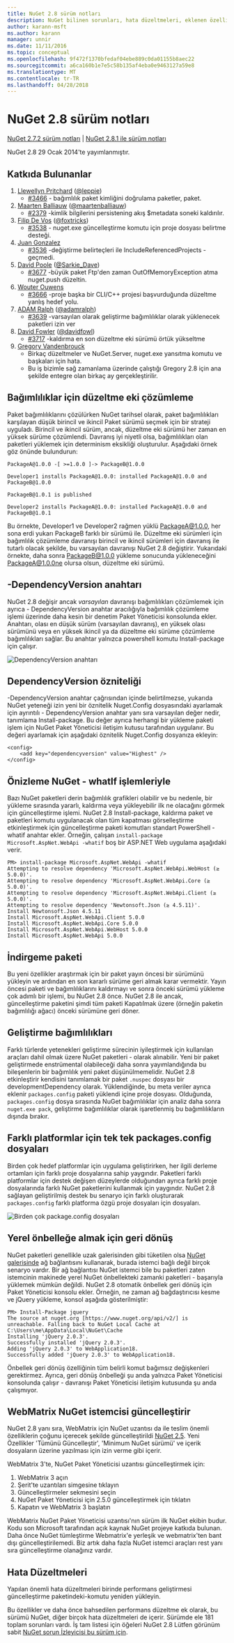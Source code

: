 ```yaml
---
title: NuGet 2.8 sürüm notları
description: NuGet bilinen sorunları, hata düzeltmeleri, eklenen özellikleri ve dcr dahil olmak üzere 2.8 için sürüm notları.
author: karann-msft
ms.author: karann
manager: unnir
ms.date: 11/11/2016
ms.topic: conceptual
ms.openlocfilehash: 9f472f1370bfedaf04ebe889c0da01155b8aec22
ms.sourcegitcommit: a6ca160b1e7e5c58b135af4eba0e9463127a59e8
ms.translationtype: MT
ms.contentlocale: tr-TR
ms.lasthandoff: 04/28/2018
---
```

# <a name="nuget-28-release-notes"></a>NuGet 2.8 sürüm notları

[NuGet 2.7.2 sürüm notları](../release-notes/nuget-2.7.2.md) | [NuGet 2.8.1 ile sürüm notları](../release-notes/nuget-2.8.1.md)

NuGet 2.8 29 Ocak 2014'te yayımlanmıştır.

## <a name="acknowledgements"></a>Katkıda Bulunanlar

1. [Llewellyn Pritchard](https://www.codeplex.com/site/users/view/leppie) ([@leppie](https://twitter.com/leppie))
    - [#3466](https://nuget.codeplex.com/workitem/3466) - bağımlılık paket kimliğini doğrulama paketler, paket.
2. [Maarten Balliauw](https://www.codeplex.com/site/users/view/maartenba) ([@maartenballiauw](https://twitter.com/maartenballiauw))
    - [#2379](https://nuget.codeplex.com/workitem/2379) -kimlik bilgilerini persistening akış $metadata soneki kaldırılır.
3. [Filip De Vos](https://www.codeplex.com/site/users/view/FilipDeVos) ([@foxtricks](https://twitter.com/foxtricks))
    - [#3538](http://nuget.codeplex.com/workitem/3538) - nuget.exe güncelleştirme komutu için proje dosyası belirtme desteği.
4. [Juan Gonzalez](https://www.codeplex.com/site/users/view/jjgonzalez)
    - [#3536](http://nuget.codeplex.com/workitem/3536) -değiştirme belirteçleri ile IncludeReferencedProjects - geçmedi.
5. [David Poole](https://www.codeplex.com/site/users/view/Sarkie) ([@Sarkie_Dave](https://twitter.com/Sarkie_Dave))
    - [#3677](http://nuget.codeplex.com/workitem/3677) -büyük paket Ftp'den zaman OutOfMemoryException atma nuget.push düzeltin.
6. [Wouter Ouwens](https://www.codeplex.com/site/users/view/Despotes)
    - [#3666](http://nuget.codeplex.com/workitem/3666) -proje başka bir CLI/C++ projesi başvurduğunda düzeltme yanlış hedef yolu.
7. [ADAM Ralph](http://www.codeplex.com/site/users/view/adamralph) ([@adamralph](https://twitter.com/adamralph))
    - [#3639](https://nuget.codeplex.com/workitem/3639) -varsayılan olarak geliştirme bağımlılıklar olarak yüklenecek paketleri izin ver
8. [David Fowler](https://www.codeplex.com/site/users/view/dfowler) ([@davidfowl](https://twitter.com/davidfowl))
    - [#3717](https://nuget.codeplex.com/workitem/3717) -kaldırma en son düzeltme eki sürümü örtük yükseltme
9. [Gregory Vandenbrouck](https://www.codeplex.com/site/users/view/vdbg)
    - Birkaç düzeltmeler ve NuGet.Server, nuget.exe yansıtma komutu ve başkaları için hata.
    - Bu iş bizimle sağ zamanlama üzerinde çalıştığı Gregory 2.8 için ana şekilde entegre olan birkaç ay gerçekleştirilir.

## <a name="patch-resolution-for-dependencies"></a>Bağımlılıklar için düzeltme eki çözümleme

Paket bağımlılıklarını çözülürken NuGet tarihsel olarak, paket bağımlılıkları karşılayan düşük birincil ve ikincil Paket sürümü seçmek için bir strateji uyguladı. Birincil ve ikincil sürüm, ancak, düzeltme eki sürümü her zaman en yüksek sürüme çözümlendi. Davranış iyi niyetli olsa, bağımlılıkları olan paketleri yüklemek için determinism eksikliği oluşturulur. Aşağıdaki örnek göz önünde bulundurun:

    PackageA@1.0.0 -[ >=1.0.0 ]-> PackageB@1.0.0

    Developer1 installs PackageA@1.0.0: installed PackageA@1.0.0 and PackageB@1.0.0

    PackageB@1.0.1 is published

    Developer2 installs PackageA@1.0.0: installed PackageA@1.0.0 and PackageB@1.0.1

Bu örnekte, Developer1 ve Developer2 rağmen yüklü PackageA@1.0.0, her sona erdi yukarı PackageB farklı bir sürümü ile. Düzeltme eki sürümleri için bağımlılık çözümleme davranışı birincil ve ikincil sürümleri için davranış ile tutarlı olacak şekilde, bu varsayılan davranışı NuGet 2.8 değiştirir. Yukarıdaki örnekte, daha sonra PackageB@1.0.0 yükleme sonucunda yükleneceğini PackageA@1.0.0ne olursa olsun, düzeltme eki sürümü.

## <a name="-dependencyversion-switch"></a>-DependencyVersion anahtarı

NuGet 2.8 değişir ancak _varsayılan_ davranışı bağımlılıkları çözümlemek için ayrıca - DependencyVersion anahtar aracılığıyla bağımlılık çözümleme işlemi üzerinde daha kesin bir denetim Paket Yöneticisi konsolunda ekler. Anahtarı, olası en düşük sürüm (varsayılan davranış), en yüksek olası sürümünü veya en yüksek ikincil ya da düzeltme eki sürüme çözümleme bağımlılıkları sağlar.  Bu anahtar yalnızca powershell komutu Install-package için çalışır.

![DependencyVersion anahtarı](./media/NuGet-2.8/dependencyversion.png)

## <a name="dependencyversion-attribute"></a>DependencyVersion özniteliği

-DependencyVersion anahtar çağrısından içinde belirtilmezse, yukarıda NuGet yeteneği izin yeni bir öznitelik Nuget.Config dosyasındaki ayarlamak için ayrıntılı - DependencyVersion anahtar yanı sıra varsayılan değer nedir, tanımlama Install-package. Bu değer ayrıca herhangi bir yükleme paketi işlem için NuGet Paket Yöneticisi iletişim kutusu tarafından uygulanır. Bu değeri ayarlamak için aşağıdaki öznitelik Nuget.Config dosyanıza ekleyin:

    <config>
        <add key="dependencyversion" value="Highest" />
    </config>

## <a name="preview-nuget-operations-with--whatif"></a>Önizleme NuGet - whatIf işlemleriyle

Bazı NuGet paketleri derin bağımlılık grafikleri olabilir ve bu nedenle, bir yükleme sırasında yararlı, kaldırma veya yükleyebilir ilk ne olacağını görmek için güncelleştirme işlemi. NuGet 2.8 Install-package, kaldırma paket ve paketleri komutu uygulanacak olan tüm kapatması görselleştirme etkinleştirmek için güncelleştirme paketi komutları standart PowerShell - whatif anahtar ekler. Örneğin, çalışan `install-package Microsoft.AspNet.WebApi -whatif` boş bir ASP.NET Web uygulama aşağıdaki verir.

    PM> install-package Microsoft.AspNet.WebApi -whatif
    Attempting to resolve dependency 'Microsoft.AspNet.WebApi.WebHost (≥ 5.0.0)'.
    Attempting to resolve dependency 'Microsoft.AspNet.WebApi.Core (≥ 5.0.0)'.
    Attempting to resolve dependency 'Microsoft.AspNet.WebApi.Client (≥ 5.0.0)'.
    Attempting to resolve dependency 'Newtonsoft.Json (≥ 4.5.11)'.
    Install Newtonsoft.Json 4.5.11
    Install Microsoft.AspNet.WebApi.Client 5.0.0
    Install Microsoft.AspNet.WebApi.Core 5.0.0
    Install Microsoft.AspNet.WebApi.WebHost 5.0.0
    Install Microsoft.AspNet.WebApi 5.0.0

## <a name="downgrade-package"></a>İndirgeme paketi

Bu yeni özellikler araştırmak için bir paket yayın öncesi bir sürümünü yükleyin ve ardından en son kararlı sürüme geri almak karar vermektir. Yayın öncesi paketi ve bağımlılıklarını kaldırmayı ve sonra önceki sürümü yükleme çok adımlı bir işlemi, bu NuGet 2.8 önce. NuGet 2.8 ile ancak, güncelleştirme paketini şimdi tüm paketi Kapatılmak üzere (örneğin paketin bağımlılığı ağacı) önceki sürümüne geri döner.

## <a name="development-dependencies"></a>Geliştirme bağımlılıkları

Farklı türlerde yetenekleri geliştirme sürecinin iyileştirmek için kullanılan araçları dahil olmak üzere NuGet paketleri - olarak alınabilir. Yeni bir paket geliştirmede enstrümental olabileceği daha sonra yayımlandığında bu bileşenlerin bir bağımlılık yeni paket düşünülmemelidir. NuGet 2.8 etkinleştirir kendisini tanımlamak bir paket `.nuspec` dosyası bir developmentDependency olarak. Yüklendiğinde, bu meta veriler ayrıca eklenir `packages.config` paketi yüklendi içine proje dosyası. Olduğunda, `packages.config` dosya sırasında NuGet bağımlılıklar için analiz daha sonra `nuget.exe pack`, geliştirme bağımlılıklar olarak işaretlenmiş bu bağımlılıkların dışında bırakır.

## <a name="individual-packagesconfig-files-for-different-platforms"></a>Farklı platformlar için tek tek packages.config dosyaları

Birden çok hedef platformlar için uygulama geliştirirken, her ilgili derleme ortamları için farklı proje dosyalarına sahip yaygındır. Paketleri farklı platformlar için destek değişen düzeylerde olduğundan ayrıca farklı proje dosyalarında farklı NuGet paketlerini kullanmak için yaygındır. NuGet 2.8 sağlayan geliştirilmiş destek bu senaryo için farklı oluşturarak `packages.config` farklı platforma özgü proje dosyaları için dosyaları.

![Birden çok package.config dosyaları](./media/NuGet-2.8/multiple-packageconfigs.png)

## <a name="fallback-to-local-cache"></a>Yerel önbelleğe almak için geri dönüş

NuGet paketleri genellikle uzak galerisinden gibi tüketilen olsa [NuGet galerisinde](http://www.nuget.org/) ağ bağlantısını kullanarak, burada istemci bağlı değil birçok senaryo vardır. Bir ağ bağlantısı NuGet istemci bile bu paketleri zaten istemcinin makinede yerel NuGet önbellekteki zamanki paketleri - başarıyla yüklemek mümkün değildi. NuGet 2.8 otomatik önbellek geri dönüş için Paket Yöneticisi konsolu ekler. Örneğin, ne zaman ağ bağdaştırıcısı kesme ve jQuery yükleme, konsol aşağıda gösterilmiştir:

    PM> Install-Package jquery
    The source at nuget.org [https://www.nuget.org/api/v2/] is unreachable. Falling back to NuGet Local Cache at C:\Users\me\AppData\Local\NuGet\Cache
    Installing 'jQuery 2.0.3'.
    Successfully installed 'jQuery 2.0.3'.
    Adding 'jQuery 2.0.3' to WebApplication18.
    Successfully added 'jQuery 2.0.3' to WebApplication18.

Önbellek geri dönüş özelliğinin tüm belirli komut bağımsız değişkenleri gerektirmez. Ayrıca, geri dönüş önbelleği şu anda yalnızca Paket Yöneticisi konsolunda çalışır - davranışı Paket Yöneticisi iletişim kutusunda şu anda çalışmıyor.

## <a name="webmatrix-nuget-client-updates"></a>WebMatrix NuGet istemcisi güncelleştirir

NuGet 2.8 yanı sıra, WebMatrix için NuGet uzantısı da ile teslim önemli özelliklerin çoğunu içerecek şekilde güncelleştirildi [NuGet 2.5](../release-notes/nuget-2.5.md). Yeni Özellikler 'Tümünü Güncelleştir', 'Minimum NuGet sürümü' ve içerik dosyaların üzerine yazılması için izin verme gibi içerir.

WebMatrix 3'te, NuGet Paket Yöneticisi uzantısı güncelleştirmek için:

1. WebMatrix 3 açın
1. Şerit'te uzantıları simgesine tıklayın
1. Güncelleştirmeler sekmesini seçin
1. NuGet Paket Yöneticisi için 2.5.0 güncelleştirmek için tıklatın
1. Kapatın ve WebMatrix 3 başlatın

WebMatrix NuGet Paket Yöneticisi uzantısı'nın sürüm ilk NuGet ekibin budur.  Kodu son Microsoft tarafından açık kaynak NuGet projeye katkıda bulunan. Daha önce NuGet tümleştirme Webmatrix'e yerleşik ve webmatrix'ten bant dışı güncelleştirilemedi.  Biz artık daha fazla NuGet istemci araçları rest yanı sıra güncelleştirme olanağınız vardır.

## <a name="bug-fixes"></a>Hata Düzeltmeleri

Yapılan önemli hata düzeltmeleri birinde performans geliştirmesi güncelleştirme paketindeki-komutu yeniden yükleyin.

Bu özellikler ve daha önce bahsedilen performans düzeltme ek olarak, bu sürümü NuGet, diğer birçok hata düzeltmeleri de içerir. Sürümde ele 181 toplam sorunları vardı. İş tam listesi için öğeleri NuGet 2.8 Lütfen görünüm sabit [NuGet sorun İzleyicisi bu sürüm için](https://nuget.codeplex.com/workitem/list/advanced?release=NuGet%202.8&status=all).
